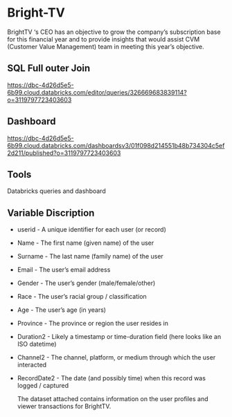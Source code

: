 # Bright-TV
BrightTV ‘s CEO has an objective to grow the company’s subscription base for this financial 
year and to provide insights that would assist CVM (Customer Value 
Management) team in meeting this year’s objective. 

## SQL Full outer Join
https://dbc-4d26d5e5-6b99.cloud.databricks.com/editor/queries/326669683839114?o=3119797723403603

## Dashboard
https://dbc-4d26d5e5-6b99.cloud.databricks.com/dashboardsv3/01f098d214551b48b734304c5ef2d211/published?o=3119797723403603

## Tools
Databricks queries and dashboard

## Variable Discription
- userid - A unique identifier for each user (or record)
- Name - The first name (given name) of the user
- Surname - The last name (family name) of the user
- Email - The user’s email address
- Gender - The user’s gender (male/female/other)
- Race - The user’s racial group / classification
- Age - The user’s age (in years)
- Province - The province or region the user resides in
- Duration2 - Likely a timestamp or time-duration field (here looks like an ISO datetime)
- Channel2 - The channel, platform, or medium through which the user interacted
- RecordDate2 - The date (and possibly time) when this record was logged / captured

  The dataset attached contains information on the user profiles and viewer transactions for 
BrightTV.
